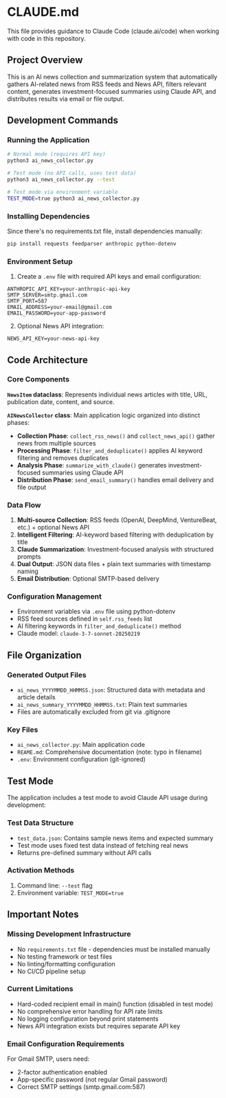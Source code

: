 # CLAUDE.md

This file provides guidance to Claude Code (claude.ai/code) when working with code in this repository.

## Project Overview

This is an AI news collection and summarization system that automatically gathers AI-related news from RSS feeds and News API, filters relevant content, generates investment-focused summaries using Claude API, and distributes results via email or file output.

## Development Commands

### Running the Application
```bash
# Normal mode (requires API key)
python3 ai_news_collector.py

# Test mode (no API calls, uses test data)
python3 ai_news_collector.py --test

# Test mode via environment variable
TEST_MODE=true python3 ai_news_collector.py
```

### Installing Dependencies
Since there's no requirements.txt file, install dependencies manually:
```bash
pip install requests feedparser anthropic python-dotenv
```

### Environment Setup
1. Create a `.env` file with required API keys and email configuration:
```
ANTHROPIC_API_KEY=your-anthropic-api-key
SMTP_SERVER=smtp.gmail.com
SMTP_PORT=587
EMAIL_ADDRESS=your-email@gmail.com
EMAIL_PASSWORD=your-app-password
```

2. Optional News API integration:
```
NEWS_API_KEY=your-news-api-key
```

## Code Architecture

### Core Components

**`NewsItem` dataclass**: Represents individual news articles with title, URL, publication date, content, and source.

**`AINewsCollector` class**: Main application logic organized into distinct phases:
- **Collection Phase**: `collect_rss_news()` and `collect_news_api()` gather news from multiple sources
- **Processing Phase**: `filter_and_deduplicate()` applies AI keyword filtering and removes duplicates
- **Analysis Phase**: `summarize_with_claude()` generates investment-focused summaries using Claude API
- **Distribution Phase**: `send_email_summary()` handles email delivery and file output

### Data Flow
1. **Multi-source Collection**: RSS feeds (OpenAI, DeepMind, VentureBeat, etc.) + optional News API
2. **Intelligent Filtering**: AI-keyword based filtering with deduplication by title
3. **Claude Summarization**: Investment-focused analysis with structured prompts
4. **Dual Output**: JSON data files + plain text summaries with timestamp naming
5. **Email Distribution**: Optional SMTP-based delivery

### Configuration Management
- Environment variables via `.env` file using python-dotenv
- RSS feed sources defined in `self.rss_feeds` list
- AI filtering keywords in `filter_and_deduplicate()` method
- Claude model: `claude-3-7-sonnet-20250219`

## File Organization

### Generated Output Files
- `ai_news_YYYYMMDD_HHMMSS.json`: Structured data with metadata and article details
- `ai_news_summary_YYYYMMDD_HHMMSS.txt`: Plain text summaries
- Files are automatically excluded from git via .gitignore

### Key Files
- `ai_news_collector.py`: Main application code
- `REAME.md`: Comprehensive documentation (note: typo in filename)
- `.env`: Environment configuration (git-ignored)

## Test Mode

The application includes a test mode to avoid Claude API usage during development:

### Test Data Structure
- `test_data.json`: Contains sample news items and expected summary
- Test mode uses fixed test data instead of fetching real news
- Returns pre-defined summary without API calls

### Activation Methods
1. Command line: `--test` flag
2. Environment variable: `TEST_MODE=true`

## Important Notes

### Missing Development Infrastructure
- No `requirements.txt` file - dependencies must be installed manually
- No testing framework or test files
- No linting/formatting configuration
- No CI/CD pipeline setup

### Current Limitations
- Hard-coded recipient email in main() function (disabled in test mode)
- No comprehensive error handling for API rate limits
- No logging configuration beyond print statements
- News API integration exists but requires separate API key

### Email Configuration Requirements
For Gmail SMTP, users need:
- 2-factor authentication enabled
- App-specific password (not regular Gmail password)
- Correct SMTP settings (smtp.gmail.com:587)